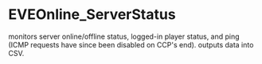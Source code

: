 # EVEOnline_ServerStatus
monitors server online/offline status, logged-in player status, and ping (ICMP requests have since been disabled on CCP's end). outputs data into CSV.
